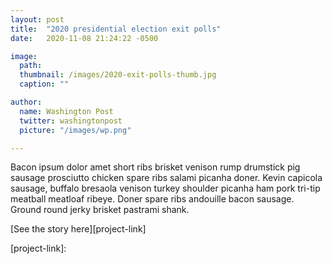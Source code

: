 ```yaml
---
layout: post
title:  "2020 presidential election exit polls"
date:   2020-11-08 21:24:22 -0500

image:
  path: 
  thumbnail: /images/2020-exit-polls-thumb.jpg
  caption: ""

author:
  name: Washington Post
  twitter: washingtonpost
  picture: "/images/wp.png"

---
```



Bacon ipsum dolor amet short ribs brisket venison rump drumstick pig sausage prosciutto chicken spare ribs salami picanha doner. Kevin capicola sausage, buffalo bresaola venison turkey shoulder picanha ham pork tri-tip meatball meatloaf ribeye. Doner spare ribs andouille bacon sausage. Ground round jerky brisket pastrami shank.

[See the story here][project-link]

[project-link]: 
